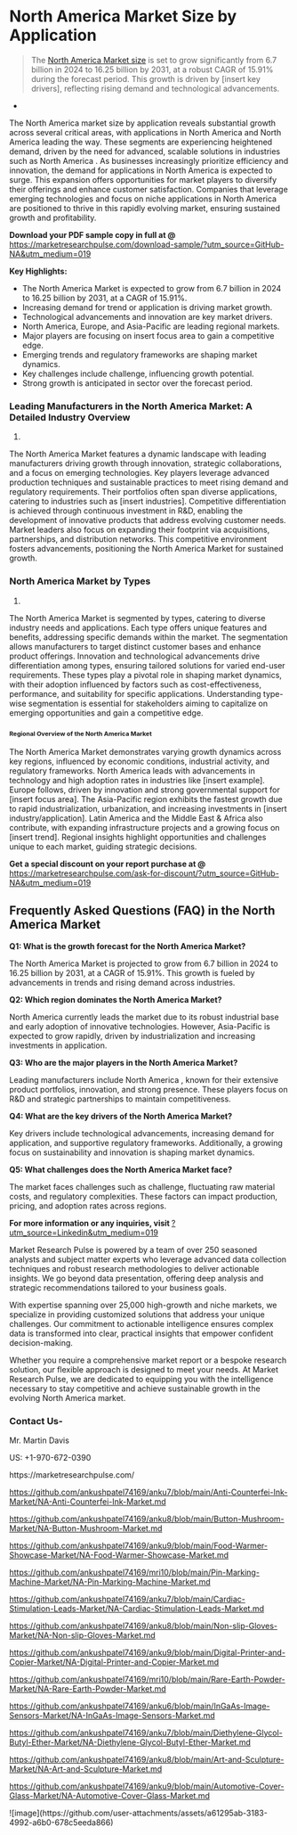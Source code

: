 <h1>North America  Market&nbsp;Size by Application</h1><blockquote><p>The <a href="https://marketresearchpulse.com/download-sample/?utm_source=GitHub-NA&amp;utm_medium=019">North America  Market size</a> is set to grow significantly from 6.7 billion in 2024 to 16.25 billion by 2031, at a robust CAGR of 15.91% during the forecast period. This growth is driven by [insert key drivers], reflecting rising demand and technological advancements.</p></blockquote><ul><li></li></ul><p>The North America  market size by application reveals substantial growth across several critical areas, with applications in North America  and North America  leading the way. These segments are experiencing heightened demand, driven by the need for advanced, scalable solutions in industries such as North America . As businesses increasingly prioritize efficiency and innovation, the demand for applications in North America  is expected to surge. This expansion offers opportunities for market players to diversify their offerings and enhance customer satisfaction. Companies that leverage emerging technologies and focus on niche applications in North America  are positioned to thrive in this rapidly evolving market, ensuring sustained growth and profitability.</p><p><strong>Download your PDF sample copy in full at @ </strong><a href="https://marketresearchpulse.com/download-sample/?utm_source=GitHub-NA&amp;utm_medium=019">https://marketresearchpulse.com/download-sample/?utm_source=GitHub-NA&amp;utm_medium=019</a></p><p><strong>Key Highlights: </strong></p><ul><li>The North America  Market is expected to grow from 6.7 billion in 2024 to 16.25 billion by 2031, at a CAGR of 15.91%.</li><li>Increasing demand for trend or application is driving market growth.</li><li>Technological advancements and innovation are key market drivers.</li><li>North America, Europe, and Asia-Pacific are leading regional markets.</li><li>Major players are focusing on insert focus area to gain a competitive edge.</li><li>Emerging trends and regulatory frameworks are shaping market dynamics.</li><li>Key challenges include challenge, influencing growth potential.</li><li>Strong growth is anticipated in sector over the forecast period.</li></ul><h3>Leading Manufacturers in the North America  Market: A Detailed Industry Overview</h3><ol><li></li></ol><div class="flex max-w-full flex-col flex-grow"><div class="min-h-8 text-message flex w-full flex-col items-end gap-2 whitespace-normal break-words [.text-message+&amp;]:mt-5" dir="auto" data-message-author-role="assistant" data-message-id="fd8432e4-4910-450d-b182-61b7bfb0a01f" data-message-model-slug="gpt-4o"><div class="flex w-full flex-col gap-1 empty:hidden first:pt-[3px]"><div class="markdown prose w-full break-words dark:prose-invert light"><p>The North America  Market features a dynamic landscape with leading manufacturers driving growth through innovation, strategic collaborations, and a focus on emerging technologies. Key players leverage advanced production techniques and sustainable practices to meet rising demand and regulatory requirements. Their portfolios often span diverse applications, catering to industries such as [insert industries]. Competitive differentiation is achieved through continuous investment in R&amp;D, enabling the development of innovative products that address evolving customer needs. Market leaders also focus on expanding their footprint via acquisitions, partnerships, and distribution networks. This competitive environment fosters advancements, positioning the North America  Market for sustained growth.</p></div></div></div></div><h3>North America  Market by Types</h3><ol><li></li></ol><div class="flex max-w-full flex-col flex-grow"><div class="min-h-8 text-message flex w-full flex-col items-end gap-2 whitespace-normal break-words [.text-message+&amp;]:mt-5" dir="auto" data-message-author-role="assistant" data-message-id="084470be-0bb7-4664-bddf-5156b4f41249" data-message-model-slug="gpt-4o-mini"><div class="flex w-full flex-col gap-1 empty:hidden first:pt-[3px]"><div class="markdown prose w-full break-words dark:prose-invert light"><p>The North America  Market is segmented by types, catering to diverse industry needs and applications. Each type offers unique features and benefits, addressing specific demands within the market. The segmentation allows manufacturers to target distinct customer bases and enhance product offerings. Innovation and technological advancements drive differentiation among types, ensuring tailored solutions for varied end-user requirements. These types play a pivotal role in shaping market dynamics, with their adoption influenced by factors such as cost-effectiveness, performance, and suitability for specific applications. Understanding type-wise segmentation is essential for stakeholders aiming to capitalize on emerging opportunities and gain a competitive edge.</p></div></div></div></div><h3><span style="font-size: 11px;">Regional Overview of the North America  Market</span></h3><div class="flex max-w-full flex-col flex-grow"><div class="min-h-8 text-message flex w-full flex-col items-end gap-2 whitespace-normal break-words [.text-message+&amp;]:mt-5" dir="auto" data-message-author-role="assistant" data-message-id="e9038762-ce64-4e30-91c9-9bd413514231" data-message-model-slug="gpt-4o-mini"><div class="flex w-full flex-col gap-1 empty:hidden first:pt-[3px]"><div class="markdown prose w-full break-words dark:prose-invert light"><p>The North America  Market demonstrates varying growth dynamics across key regions, influenced by economic conditions, industrial activity, and regulatory frameworks. North America leads with advancements in technology and high adoption rates in industries like [insert example]. Europe follows, driven by innovation and strong governmental support for [insert focus area]. The Asia-Pacific region exhibits the fastest growth due to rapid industrialization, urbanization, and increasing investments in [insert industry/application]. Latin America and the Middle East &amp; Africa also contribute, with expanding infrastructure projects and a growing focus on [insert trend]. Regional insights highlight opportunities and challenges unique to each market, guiding strategic decisions.</p></div></div></div></div><p><strong>Get a special discount on your report purchase at @ </strong><a href="https://marketresearchpulse.com/ask-for-discount/?utm_source=GitHub-NA&amp;utm_medium=019">https://marketresearchpulse.com/ask-for-discount/?utm_source=GitHub-NA&amp;utm_medium=019</a></p><h2>Frequently Asked Questions (FAQ) in the North America  Market</h2><p><strong>Q1: What is the growth forecast for the North America  Market?</strong></p><p>The North America  Market is projected to grow from 6.7 billion in 2024 to 16.25 billion by 2031, at a CAGR of 15.91%. This growth is fueled by advancements in trends and rising demand across industries.</p><p><strong>Q2: Which region dominates the North America  Market?</strong></p><p>North America currently leads the market due to its robust industrial base and early adoption of innovative technologies. However, Asia-Pacific is expected to grow rapidly, driven by industrialization and increasing investments in application.</p><p><strong>Q3: Who are the major players in the North America  Market?</strong></p><p>Leading manufacturers include North America , known for their extensive product portfolios, innovation, and strong presence. These players focus on R&amp;D and strategic partnerships to maintain competitiveness.</p><p><strong>Q4: What are the key drivers of the North America  Market?</strong></p><p>Key drivers include technological advancements, increasing demand for application, and supportive regulatory frameworks. Additionally, a growing focus on sustainability and innovation is shaping market dynamics.</p><p><strong>Q5: What challenges does the North America  Market face?</strong></p><p>The market faces challenges such as challenge, fluctuating raw material costs, and regulatory complexities. These factors can impact production, pricing, and adoption rates across regions.</p><p><strong>For more information or any inquiries, visit&nbsp;</strong><a href="?utm_source=Linkedin&utm_medium=019">?utm_source=Linkedin&utm_medium=019</a></p><p>Market Research Pulse is powered by a team of over 250 seasoned analysts and subject matter experts who leverage advanced data collection techniques and robust research methodologies to deliver actionable insights. We go beyond data presentation, offering deep analysis and strategic recommendations tailored to your business goals.</p><p>With expertise spanning over 25,000 high-growth and niche markets, we specialize in providing customized solutions that address your unique challenges. Our commitment to actionable intelligence ensures complex data is transformed into clear, practical insights that empower confident decision-making.</p><p>Whether you require a comprehensive market report or a bespoke research solution, our flexible approach is designed to meet your needs. At Market Research Pulse, we are dedicated to equipping you with the intelligence necessary to stay competitive and achieve sustainable growth in the evolving North America  market.</p><h3><strong>Contact Us-</strong></h3><p>Mr. Martin Davis</p><p>US: +1-970-672-0390</p><p>https://marketresearchpulse.com/</p><p><a href="https://github.com/ankushpatel74169/anku7/blob/main/Anti-Counterfei-Ink-Market/NA-Anti-Counterfei-Ink-Market.md">https://github.com/ankushpatel74169/anku7/blob/main/Anti-Counterfei-Ink-Market/NA-Anti-Counterfei-Ink-Market.md</a></p><p><a href="https://github.com/ankushpatel74169/anku8/blob/main/Button-Mushroom-Market/NA-Button-Mushroom-Market.md">https://github.com/ankushpatel74169/anku8/blob/main/Button-Mushroom-Market/NA-Button-Mushroom-Market.md</a></p><p><a href="https://github.com/ankushpatel74169/anku9/blob/main/Food-Warmer-Showcase-Market/NA-Food-Warmer-Showcase-Market.md">https://github.com/ankushpatel74169/anku9/blob/main/Food-Warmer-Showcase-Market/NA-Food-Warmer-Showcase-Market.md</a></p><p><a href="https://github.com/ankushpatel74169/mri10/blob/main/Pin-Marking-Machine-Market/NA-Pin-Marking-Machine-Market.md">https://github.com/ankushpatel74169/mri10/blob/main/Pin-Marking-Machine-Market/NA-Pin-Marking-Machine-Market.md</a></p><p><a href="https://github.com/ankushpatel74169/anku7/blob/main/Cardiac-Stimulation-Leads-Market/NA-Cardiac-Stimulation-Leads-Market.md">https://github.com/ankushpatel74169/anku7/blob/main/Cardiac-Stimulation-Leads-Market/NA-Cardiac-Stimulation-Leads-Market.md</a></p><p><a href="https://github.com/ankushpatel74169/anku8/blob/main/Non-slip-Gloves-Market/NA-Non-slip-Gloves-Market.md">https://github.com/ankushpatel74169/anku8/blob/main/Non-slip-Gloves-Market/NA-Non-slip-Gloves-Market.md</a></p><p><a href="https://github.com/ankushpatel74169/anku9/blob/main/Digital-Printer-and-Copier-Market/NA-Digital-Printer-and-Copier-Market.md">https://github.com/ankushpatel74169/anku9/blob/main/Digital-Printer-and-Copier-Market/NA-Digital-Printer-and-Copier-Market.md</a></p><p><a href="https://github.com/ankushpatel74169/mri10/blob/main/Rare-Earth-Powder-Market/NA-Rare-Earth-Powder-Market.md">https://github.com/ankushpatel74169/mri10/blob/main/Rare-Earth-Powder-Market/NA-Rare-Earth-Powder-Market.md</a></p><p><a href="https://github.com/ankushpatel74169/anku6/blob/main/InGaAs-Image-Sensors-Market/NA-InGaAs-Image-Sensors-Market.md">https://github.com/ankushpatel74169/anku6/blob/main/InGaAs-Image-Sensors-Market/NA-InGaAs-Image-Sensors-Market.md</a></p><p><a href="https://github.com/ankushpatel74169/anku7/blob/main/Diethylene-Glycol-Butyl-Ether-Market/NA-Diethylene-Glycol-Butyl-Ether-Market.md">https://github.com/ankushpatel74169/anku7/blob/main/Diethylene-Glycol-Butyl-Ether-Market/NA-Diethylene-Glycol-Butyl-Ether-Market.md</a></p><p><a href="https://github.com/ankushpatel74169/anku8/blob/main/Art-and-Sculpture-Market/NA-Art-and-Sculpture-Market.md">https://github.com/ankushpatel74169/anku8/blob/main/Art-and-Sculpture-Market/NA-Art-and-Sculpture-Market.md</a></p><p><a href="https://github.com/ankushpatel74169/anku9/blob/main/Automotive-Cover-Glass-Market/NA-Automotive-Cover-Glass-Market.md">https://github.com/ankushpatel74169/anku9/blob/main/Automotive-Cover-Glass-Market/NA-Automotive-Cover-Glass-Market.md</a></p>
![image](https://github.com/user-attachments/assets/a61295ab-3183-4992-a6b0-678c5eeda866)
